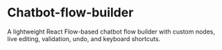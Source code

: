 # Chatbot-flow-builder
A lightweight React Flow-based chatbot flow builder with custom nodes, live editing, validation, undo, and keyboard shortcuts.
